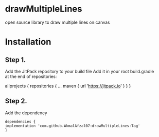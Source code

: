 # drawMultipleLines
open source library to draw multiple lines on canvas

# Installation

## Step 1. 
Add the JitPack repository to your build file
Add it in your root build.gradle at the end of repositories:

allprojects {
repositories {
...
maven { url 'https://jitpack.io' }
}
}


## Step 2.
Add the dependency

````
dependencies {
implementation 'com.github.AkmalAfzal07:drawMultipleLines:Tag'
}
````
